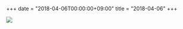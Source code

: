 +++
date = "2018-04-06T00:00:00+09:00"
title = "2018-04-06"
+++

<img class="img-fluid" src="/2018-04-06.jpg" />
